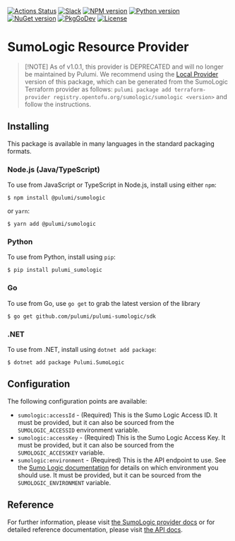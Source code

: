 [![Actions Status](https://github.com/pulumi/pulumi-sumologic/workflows/master/badge.svg)](https://github.com/pulumi/pulumi-sumologic/actions)
[![Slack](http://www.pulumi.com/images/docs/badges/slack.svg)](https://slack.pulumi.com)
[![NPM version](https://badge.fury.io/js/%40pulumi%2Fsumologic.svg)](https://www.npmjs.com/package/@pulumi/sumologic)
[![Python version](https://badge.fury.io/py/pulumi-sumologic.svg)](https://pypi.org/project/pulumi-sumologic)
[![NuGet version](https://badge.fury.io/nu/pulumi.sumologic.svg)](https://badge.fury.io/nu/pulumi.sumologic)
[![PkgGoDev](https://pkg.go.dev/badge/github.com/pulumi/pulumi-sumologic/sdk/go)](https://pkg.go.dev/github.com/pulumi/pulumi-sumologic/sdk/go)
[![License](https://img.shields.io/npm/l/%40pulumi%2Fpulumi.svg)](https://github.com/pulumi/pulumi-sumologic/blob/master/LICENSE)

# SumoLogic Resource Provider

>[!NOTE] As of v1.0.1, this provider is DEPRECATED and will no longer be maintained by Pulumi.
> We recommend using the [Local Provider](https://www.pulumi.com/blog/any-terraform-provider/) version of this package,
> which can be generated from the SumoLogic Terraform provider as follows:
> `pulumi package add terraform-provider registry.opentofu.org/sumologic/sumologic <version>`
> and follow the instructions.

## Installing

This package is available in many languages in the standard packaging formats.

### Node.js (Java/TypeScript)

To use from JavaScript or TypeScript in Node.js, install using either `npm`:

    $ npm install @pulumi/sumologic

or `yarn`:

    $ yarn add @pulumi/sumologic

### Python

To use from Python, install using `pip`:

    $ pip install pulumi_sumologic

### Go

To use from Go, use `go get` to grab the latest version of the library

    $ go get github.com/pulumi/pulumi-sumologic/sdk

### .NET

To use from .NET, install using `dotnet add package`:

    $ dotnet add package Pulumi.SumoLogic

## Configuration

The following configuration points are available:

- `sumologic:accessId` - (Required) This is the Sumo Logic Access ID. It must be provided, but it can also be sourced 
  from the `SUMOLOGIC_ACCESSID` environment variable.
- `sumologic:accessKey` - (Required) This is the Sumo Logic Access Key. It must be provided, but it can also be 
  sourced from the `SUMOLOGIC_ACCESSKEY` variable.
- `sumologic:environment` - (Required) This is the API endpoint to use. See the [Sumo Logic documentation](https://help.sumologic.com/APIs/General_API_Information/Sumo_Logic_Endpoints_and_Firewall_Security) for details on 
  which environment you should use. It must be provided, but it can be sourced from the `SUMOLOGIC_ENVIRONMENT` variable.

## Reference

For further information, please visit [the SumoLogic provider docs](https://www.pulumi.com/docs/intro/cloud-providers/sumologic)
or for detailed reference documentation, please visit [the API docs](https://www.pulumi.com/docs/reference/pkg/sumologic).

